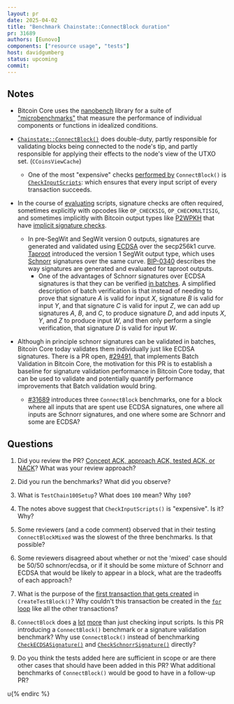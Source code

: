 ```yaml
---
layout: pr
date: 2025-04-02
title: "Benchmark Chainstate::ConnectBlock duration"
pr: 31689
authors: [Eunovo]
components: ["resource usage", "tests"]
host: davidgumberg
status: upcoming
commit:
---
```


## Notes

- Bitcoin Core uses the [nanobench](https://github.com/martinus/nanobench) library for a suite of ["microbenchmarks"](https://github.com/bitcoin/bitcoin/tree/master/src/bench) that measure the performance of individual components or functions in idealized conditions.

- [`Chainstate::ConnectBlock()`](https://github.com/bitcoin/bitcoin/blob/0a1e36effaa5aa27bc5f2c4955c1fa2eb2f0c8fa/src/validation.cpp#L2437-L2786) does double-duty, partly responsible for validating blocks being connected to the node's tip, and partly responsible for applying their effects to the node's view of the UTXO set. (`CCoinsViewCache`)
    - One of the most "expensive" checks [performed by](https://github.com/bitcoin/bitcoin/blob/0a1e36effaa5aa27bc5f2c4955c1fa2eb2f0c8fa/src/validation.cpp#L2701) `ConnectBlock()` is [`CheckInputScripts`](https://github.com/bitcoin/bitcoin/blob/0a1e36effaa5aa27bc5f2c4955c1fa2eb2f0c8fa/src/validation.cpp#L2144-L2253): which ensures that every input script of every transaction succeeds.

- In the course of [evaluating](https://github.com/bitcoin/bitcoin/blob/0a1e36effaa5aa27bc5f2c4955c1fa2eb2f0c8fa/src/script/interpreter.cpp#L406) scripts, signature checks are often required, sometimes explicitly with opcodes like `OP_CHECKSIG`, `OP_CHECKMULTISIG`, and sometimes implicitly with Bitcoin output types like [P2WPKH](https://github.com/bitcoin/bips/blob/master/bip-0141.mediawiki#p2wpkh) that have [implicit signature checks](https://github.com/bitcoin/bitcoin/blob/0a1e36effaa5aa27bc5f2c4955c1fa2eb2f0c8fa/src/script/interpreter.cpp#L1893-L1900).
    - In pre-SegWit and SegWit version 0 outputs, signatures are generated and validated using [ECDSA](https://en.wikipedia.org/wiki/Elliptic_Curve_Digital_Signature_Algorithm) over the secp256k1 curve. [Taproot](https://github.com/bitcoin/bips/blob/master/bip-0341.mediawiki) introduced the version 1 SegWit output type, which uses [Schnorr](https://en.wikipedia.org/wiki/Schnorr_signature) signatures over the same curve. [BIP-0340](https://github.com/bitcoin/bips/blob/master/bip-0340.mediawiki) describes the way signatures are generated and evaluated for taproot outputs.
        - One of the advantages of Schnorr signatures over ECDSA signatures is that they can be verified [in batches](https://github.com/bitcoin/bips/blob/master/bip-0340.mediawiki#batch-verification). A simplified description of batch verification is that instead of needing to prove that signature $A$ is valid for input $X$, signature $B$ is valid for input $Y$, and that signature $C$ is valid for input $Z$, we can add up signatures $A$, $B$, and $C$, to produce signature $D$, and add inputs $X$, $Y$, and $Z$ to produce input $W$, and then only perform a single verification, that signature $D$ is valid for input $W$.

- Although in principle schnorr signatures can be validated in batches, Bitcoin Core today validates them individually just like ECDSA signatures. There is a PR open, [#29491](https://github.com/bitcoin/bitcoin/pull/29491), that implements Batch Validation in Bitcoin Core, the motivation for this PR is to establish a baseline for signature validation performance in Bitcoin Core today, that can be used to validate and potentially quantify performance improvements that Batch validation would bring.
    - [#31689](https://github.com/bitcoin/bitcoin/pull/31689) introduces three `ConnectBlock` benchmarks, one for a block where all inputs that are spent use ECDSA signatures, one where all inputs are Schnorr signatures, and one where some are Schnorr and some are ECDSA?

## Questions

1. Did you review the PR? [Concept ACK, approach ACK, tested ACK, or NACK](https://github.com/bitcoin/bitcoin/blob/master/CONTRIBUTING.md#peer-review)? What was your review approach?

2. Did you run the benchmarks? What did you observe?

3. What is `TestChain100Setup`? What does `100` mean? Why `100`?

4. The notes above suggest that `CheckInputScripts()` is "expensive". Is it? Why?

5. Some reviewers (and a code comment) observed that in their testing `ConnectBlockMixed` was the slowest of the three benchmarks. Is that possible?

6. Some reviewers disagreed about whether or not the 'mixed' case should be 50/50 schnorr/ecdsa, or if it should be some mixture of Schnorr and ECDSA that would be likely to appear in a block, what are the tradeoffs of each approach?

7. What is the purpose of the [first transaction that gets created](https://github.com/Eunovo/bitcoin/blob/7edaf8b64cb2d59ada22042fee62a417e52368b8/src/bench/connectblock.cpp#L37-L40) in `CreateTestBlock()`? Why couldn't this transaction be created in the [`for` loop](https://github.com/Eunovo/bitcoin/blob/7edaf8b64cb2d59ada22042fee62a417e52368b8/src/bench/connectblock.cpp#L47-L59) like all the other transactions?

8. `ConnectBlock` does [a](https://github.com/bitcoin/bitcoin/blob/0a1e36effaa5aa27bc5f2c4955c1fa2eb2f0c8fa/src/validation.cpp#L2653C10-L2684) [lot](https://github.com/bitcoin/bitcoin/blob/0a1e36effaa5aa27bc5f2c4955c1fa2eb2f0c8fa/src/validation.cpp#L2750) [more](https://github.com/bitcoin/bitcoin/blob/0a1e36effaa5aa27bc5f2c4955c1fa2eb2f0c8fa/src/validation.cpp#L2724-L2728) than just checking input scripts. Is this PR introducing a `ConnectBlock()` benchmark or a signature validation benchmark? Why use `ConnectBlock()` instead of benchmarking [`CheckECDSASignature()`](https://github.com/bitcoin/bitcoin/blob/0a1e36effaa5aa27bc5f2c4955c1fa2eb2f0c8fa/src/script/interpreter.cpp#L1647-L1670) and [`CheckSchnorrSignature()`](https://github.com/bitcoin/bitcoin/blob/0a1e36effaa5aa27bc5f2c4955c1fa2eb2f0c8fa/src/script/interpreter.cpp#L1672-L1698) directly?

9. Do you think the tests added here are sufficient in scope or are there other cases that should have been added in this PR? What additional benchmarks of `ConnectBlock()` would be good to have in a follow-up PR?

<!-- TODO: After a meeting, uncomment and add meeting log between the irc tags
## Meeting Log

### Meeting 1

{% irc %}
-->
<!-- TODO: For additional meetings, add the logs to the same irc block. This ensures line numbers keep increasing, avoiding hyperlink conflicts for identical line numbers across meetings.

### Meeting 2

-->
u{% endirc %}
